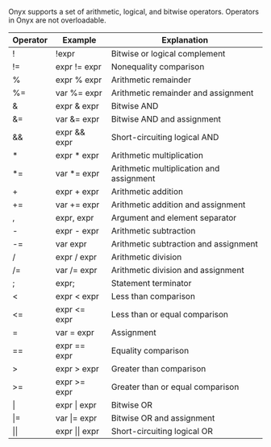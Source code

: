 Onyx supports a set of arithmetic, logical, and bitwise operators. Operators 
in Onyx are not overloadable.

 Operator | Example | Explanation |
----------|---------|------------
! | !expr | Bitwise or logical complement 
!= | expr != expr | Nonequality comparison
% | expr % expr | Arithmetic remainder
%= | var %= expr | Arithmetic remainder and assignment
& | expr & expr | Bitwise AND
&= | var &= expr | Bitwise AND and assignment
&& | expr && expr | Short-circuiting logical AND
\* | expr * expr | Arithmetic multiplication
*= | var *= expr | Arithmetic multiplication and assignment
\+ | expr + expr | Arithmetic addition
+= | var += expr | Arithmetic addition and assignment
, | expr, expr | Argument and element separator
\- | expr - expr | Arithmetic subtraction
-= | var  expr | Arithmetic subtraction and assignment
/ | expr / expr	| Arithmetic division
/= |var /= expr | Arithmetic division and assignment
; | expr; | Statement terminator
< | expr < expr | Less than comparison
<= | expr <= expr | Less than or equal comparison
= | var = expr | Assignment
== | expr == expr | Equality comparison
\> | expr > expr | Greater than comparison
\>= | expr >= expr | Greater than or equal comparison
\| | expr \| expr | Bitwise OR
\|= | var \|= expr | Bitwise OR and assignment
\|\| | expr \|\| expr | Short-circuiting logical OR

